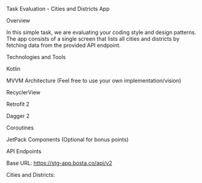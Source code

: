 Task Evaluation - Cities and Districts App

Overview

In this simple task, we are evaluating your coding style and design patterns.
The app consists of a single screen that lists all cities and districts by fetching data from the provided API endpoint.

Technologies and Tools

Kotlin

MVVM Architecture (Feel free to use your own implementation/vision)

RecyclerView

Retrofit 2

Dagger 2

Coroutines

JetPack Components (Optional for bonus points)

API Endpoints

Base URL: https://stg-app.bosta.co/api/v2

Cities and Districts:
